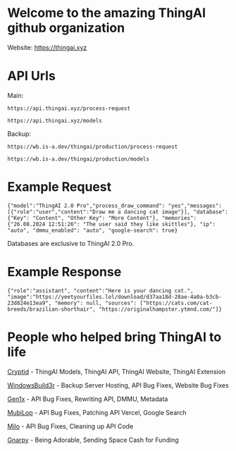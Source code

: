 # Welcome to the amazing ThingAI github organization
Website: https://thingai.xyz
# API Urls
Main:
```
https://api.thingai.xyz/process-request
```
```
https://api.thingai.xyz/models
```
Backup:
```
https://wb.is-a.dev/thingai/production/process-request
```
```
https://wb.is-a.dev/thingai/production/models
```
# Example Request
```
{"model":"ThingAI 2.0 Pro","process_draw_command": "yes","messages":[{"role":"user","content":"Draw me a dancing cat image"}], "database": {"Key": "Content", "Other Key": "More Content"}, "memories": {"26.08.2024 12:51:26": "The user said they like skittles"}, "ip": "auto", "dmmu_enabled": "auto", "google-search": true}
```
Databases are exclusive to ThingAI 2.0 Pro.
# Example Response
```
{"role":"assistant", "content":"Here is your dancing cat.", "image":"https://yeetyourfiles.lol/download/d37aa18d-28ae-4a0a-b3cb-23d824e13ea9", "memory": null, "sources": ["https://cats.com/cat-breeds/brazilian-shorthair", "https://originalhampster.ytmnd.com/"]}
```

# People who helped bring ThingAI to life
[Cryptid](https://github.com/NotCryptid) - ThingAI Models, ThingAI API, ThingAI Website, ThingAI Extension

[WindowsBuild3r](https://github.com/davidctinescu) - Backup Server Hosting, API Bug Fixes, Website Bug Fixes

[Gen1x](https://github.com/Gen1x-ALT/) - API Bug Fixes, Rewriting API, DMMU, Metadata

[MubiLop](https://github.com/cicerorph) - API Bug Fixes, Patching API Vercel, Google Search

[Milo](https://github.com/MiloDev123) - API Bug Fixes, Cleaning up API Code

[Gnarpy](https://github.com/gnarpymybeloved) - Being Adorable, Sending Space Cash for Funding
